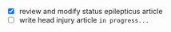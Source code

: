 - [x] review and modify status epilepticus article 
- [ ] write head injury article `in progress...`